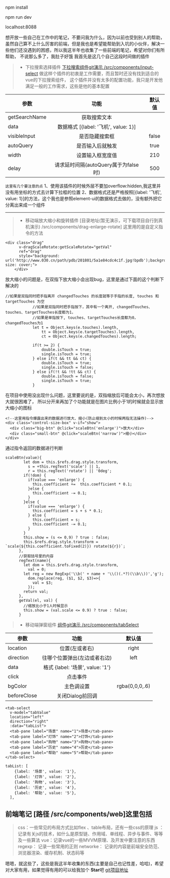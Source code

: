 
npm install

npm run dev

localhost:8088


想开放一些自己在工作中的笔记，不要问我为什么，因为以前也受到别人的帮助，
虽然自己算不上什么厉害的前端，但是我也是希望能帮助到入坑的小伙伴，解决一些他们还没遇到的困惑，所以我这半年也收集了一些前端的笔记，希望对你们有所帮助，
不说那么多了，我肚子好饿
我首先是这几个自己这段时间做的插件
> * 下拉搜索选择插件
[下拉搜索组件git演示  /src/components/input-select](http://chuantu.biz/t6/348/1532593131x-1566688688.gif)
做这样个插件的初衷是工作需要，而且暂时还没有找到适合的vue的下拉搜索组件，
这个插件并没有太多的配置功能，我只是开发他满足一般的工作需求，这些是他的基本配置

| 参数   |  功能  | 默认值|
| --------  | :----:  |:----:  |
| getSearchName     |   获取搜索文本    |  |
| data     |   数据格式 [{label: '飞机', value: 1}]    |  |
| visibleInput     |   是否隐藏搜索框   | false |
| autoQuery     |   是否输入后就触发    | true |
| width     |   设置输入框宽度值    | 210 |
| delay     |   请求延时间隔(autoQuery属于为false时)    | 500 |

`这里有几个要注意的点`
1、使用该插件的时候外层不要加overflow:hidden,我这里并没有用坐标的方式去计算下拉框的位置
2、数据格式还是严格按照[{label: '飞机', value: 1}]的方法，这个我也是参照element-ui的数据格式去做的，没有额外把它分离出来成一个组件


---------

> * 移动端放大缩小和旋转插件
[目录地址(暂无演示，可下载项目自行到真机演示) /src/components/drag-enlarge-rotate]
这里用的是自定义指令的方法

```
<div class="drag"
      v-dragScaleRotate:getScaleRotate="getVal"
      ref="drag"
      style="background: url('http://www.030.cn/path/pdb/201801/5a1e84cdc4c1f.jpg!bpdb');background-size: cover;">
    </div>
```
放大缩小的问题是，在双指下放大缩小会出现bug，这里是通过下面的这个判断下解决的
```
//如果是双指同时把手指离开 changedTouches 的长度就等于手指的长度, touches 和 targetTouches 为空
            //如果是双指同时把手指按下，其中有一个离开, changedTouches、touches、targetTouches长度都为1，
            //如果是单指按下, touches、targetTouches长度都为0，changedTouches为1
            let t = Object.keys(e.touches).length,
                tt = Object.keys(e.targetTouches).length,
                ct = Object.keys(e.changedTouches).length;

            if(t >= 2) {
                double.isTouch = true;
                single.isTouch = true;
            } else if(t && tt && ct) {
                double.isTouch = true;
                single.isTouch = false;
            } else if(!t && !tt && ct) {
                double.isTouch = false;
                single.isTouch = true;
            }
```
在项目中使用没出现什么问题，这里要说的是，双指缩放后可能会太小，再次想放大就很困难了，
所以分开来再加了个功能就是在图片比例小于1的时候就会显示放大缩小的图标
```
<!--这里用指令爆露出来的数据进行放大、缩小(防止缩到太小的时候两指无法操作)-->
<div class="control-size-box" v-if="show">
  <div class="big-btn" @click="scaleBtn('enlarge')">放大</div>
  <div class="small-btn" @click="scaleBtn('narrow')">缩小</div>
</div>
```
通过指令返回的数据进行判断
```
scaleBtn(value){
        let dom = this.$refs.drag.style.transform,
          s = +this.regText('scale') || 1,
          r = this.regText('rotate') || '0deg';
        if(!dom) {
          if(value === 'enlarge') {
            this.coefficient +=  this.coefficient * 0.1;
          }else {
            this.coefficient -= 0.1;
          }
        }else {
          if(value === 'enlarge') {
            this.coefficient = s + s * 0.1;
          } else {
            this.coefficient = s;
            this.coefficient -= 0.1;
          }
        }
        this.show = (s <= 0.9) ? true : false;
        this.$refs.drag.style.transform = `scale(${this.coefficient.toFixed(2)}) rotate(${r})`;
      },
      //获取括号里的内容
      regText(name){
        let dom = this.$refs.drag.style.transform,
          val = 0;
        let reg = new RegExp('\\b(' + name + '\\()(.*?)(\\b\\))','g');
          dom.replace(reg, ($1, $2, $3)=>{
            val = $3;
          });
        return val;
      },
      getVal(el, val) {
        //缩放比小于1人时候显示
        this.show = (val.scale <= 0.9) ? true : false;
      }
```

> * 移动端弹窗组件
[组件git演示  /src/components/tabSelect](http://chuantu.biz/t6/348/1532595763x-1376440150.gif)

| 参数   |  功能  | 默认值|
| --------  | :----:  |:----:  |
| location     |   位置(左或者右)    | right |
| direction     |   往哪个位置弹出(左边或者右边)    | left|right |
| data     |   格式 {label: '场景', value: '1'}   |  |
| click     |   点击事件    |  |
| bgColor     |   主色调设置    | rgba(0,0,0,.6) |
| beforeClose     |   关闭Dialog前回调    |  |

```
<tab-select
  v-model="tabValue"
  location="left"
  direction="right"
  :data="tabList">
  <tab-pane label="场景" name="1">场景</tab-pane>
  <tab-pane label="灯饰" name="2">灯饰</tab-pane>
  <tab-pane label="购物" name="3">购物</tab-pane>
  <tab-pane label="历史" name="4">历史</tab-pane>
  <tab-pane label="帮助" name="5">帮助</tab-pane>
</tab-select>

tabList: [
    {label: '场景', value: '1'},
    {label: '灯饰', value: '2'},
    {label: '购物', value: '3'},
    {label: '历史', value: '4'},
    {label: '帮助', value: '5'},
  ],
```


前端笔记 [路径  /src/components/web]这里包括
-

> css：一些常见的布局方式比如flex 、table布局，还有一些css的原理
> js ：记录有关js的技术，如什么是原型链、作用域、单线程、异步与事件、等等及一些算法
> vue：记录vue的一些MVVM原理、及开发中要注意的东西
> regexp： 记录一些常用的正则
> networke： 记录的内容是前端安全防范、浏览器渲染、缓存机制、状态码等

嗯嗯，就这些了，这些是我这半年收集的东西(主要是自己也记性差，哈哈)，希望对大家有用，如果觉得有用的可以给我加个
**Star**吧
[git项目地址](https://github.com/wanghuatong1988/interviewDemo)

